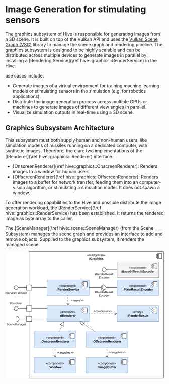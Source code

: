 # Image Generation for stimulating sensors

The graphics subsystem of Hive is responsible for generating images from a 3D scene. It is built on top of the Vulkan
API and uses the [Vulkan Scene Graph (VSG)](https://vsg-dev.github.io/vsg-dev.io/) library to manage the scene graph and
rendering pipeline. The graphics subsystem is designed to be highly scalable and can be distributed across multiple
devices to generate images in parallel by installing a [Rendering Service](\ref hive::graphics::RenderService) in the
Hive.

use cases include:

* Generate images of a virtual environment for training machine learning models or stimulating sensors in the
  simulation (e.g. for robotics applications).
* Distribute the image generation process across multiple GPUs or machines to generate images of different view angles
  in parallel.
* Visualize simulation outputs in real-time using a 3D scene.

## Graphics Subsystem Architecture

This subsystem must both supply human and non-human users, like simulation models of missiles running on a dedicated
computer, with synthetic images. Therefore, there are two implementations of
the [IRenderer](\ref hive::graphics::IRenderer) interface:

* [OnscreenRenderer](\ref hive::graphics::OnscreenRenderer): Renders images to a window for human users.
* [OffscreenRenderer](\ref hive::graphics::OffscreenRenderer): Renders images to a buffer for network transfer,
  feeding them into an computer-vision algorithm, or stimulating a simulation model. It does not spawn a window.

To offer rendering capabilities to the Hive and possible distribute the image generation workload,
the [RenderService](\ref hive::graphics::RenderService) has been established. It returns the rendered image as byte
array to the caller.

The [SceneManager](\ref hive::scene::SceneManager) (from the Scene Subsystem) manages the scene graph and provides an
interface to add and remove
objects. Supplied to the graphics subsystem, it renders the managed scene.

![Graphics Subsystem Components](./images/graphics-uml.png)

